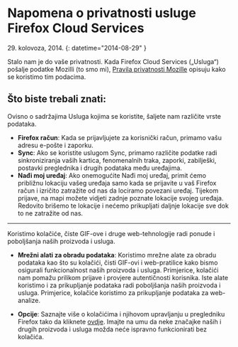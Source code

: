 # Napomena o privatnosti usluge Firefox Cloud Services

29\. kolovoza, 2014.
{: datetime="2014-08-29" }

Stalo nam je do vaše privatnosti. Kada Firefox Cloud Services („Usluga“) pošalje podatke Mozilli (to smo mi), [Pravila privatnosti Mozille](https://www.mozilla.org/privacy/) opisuju kako se koristimo tim podacima.

## Što biste trebali znati:

Ovisno o sadržajima Usluga kojima se koristite, šaljete nam različite vrste podataka.

* **Firefox račun**: Kada se prijavljujete za korisnički račun, primamo vašu adresu e-pošte i zaporku.
* **Sync**: Ako se koristite uslugom Sync, primamo različite podatke radi sinkroniziranja vaših kartica, fenomenalnih traka, zaporki, zabilješki, postavki preglednika i drugih podataka među uređajima.
* **Nađi moj uređaj**: Ako onemogućite Nađi moj uređaj, primit ćemo približnu lokaciju vašeg uređaja samo kada se prijavite u vaš Firefox račun i izričito zatražite od nas da lociramo povezani uređaj.  Tijekom prijave, na mapi možete vidjeti zadnje poznate lokacije svojeg uređaja.  Redovito brišemo te lokacije i nećemo prikupljati daljnje lokacije sve dok to ne zatražite od nas. 

---------------------------------------

Koristimo kolačiće, čiste GIF-ove i druge web-tehnologije radi ponude i poboljšanja naših proizvoda i usluga.

* **Mrežni alati za obradu podataka**: Koristimo mrežne alate za obradu podataka kao što su kolačići, čisti GIF-ovi i web-pratilice kako bismo osigurali funkcionalnost naših proizvoda i usluga. Primjerice, kolačići nam pomažu prilikom prijave i provjere autentičnosti korisnika. Iste alate koristimo i za prikupljanje podataka radi poboljšanja naših proizvoda i usluga. Primjerice, kolačiće koristimo za prikupljanje podataka za web-analize.

* **Opcije**: Saznajte više o kolačićima i njihovom upravljanju u pregledniku Firefox tako da kliknete [ovdje](https://support.mozilla.org/hr/kb/Kola%C4%8Di%C4%87i). Imajte na umu da neke značajke naših i drugih proizvoda i usluga možda neće ispravno funkcionirati bez kolačića.
